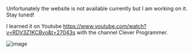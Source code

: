 Unfortunately the website is not available currently but I am working on it. Stay tuned!

I learned it on Youtube https://www.youtube.com/watch?v=RDV3Z1KCBvo&t=27043s with the channel Clever Programmer.

![image](https://github.com/Chilam-Yim/Amazon_Clone/assets/101900770/faf984a7-3f62-4c7e-82f6-a7211b83eed6)
